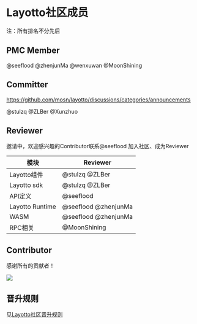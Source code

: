 # Layotto社区成员
注：所有排名不分先后
## PMC Member
@seeflood @zhenjunMa @wenxuwan @MoonShining

## Committer
https://github.com/mosn/layotto/discussions/categories/announcements

@stulzq @ZLBer @Xunzhuo

## Reviewer
邀请中，欢迎感兴趣的Contributor联系@seeflood 加入社区、成为Reviewer

|  模块   | Reviewer |
|  ----  | --- |
| Layotto组件  | @stulzq @ZLBer  |
| Layotto sdk  | @stulzq @ZLBer  |
| API定义  | @seeflood |
| Layotto Runtime  | @seeflood @zhenjunMa |
| WASM  | @seeflood @zhenjunMa |
| RPC相关  | @MoonShining |


## Contributor

感谢所有的贡献者！

<a href="https://github.com/mosn/layotto/graphs/contributors">
  <img src="https://contrib.rocks/image?repo=mosn/layotto" />
</a>

## 晋升规则
见[Layotto社区晋升规则](/docs/community/promote.md)